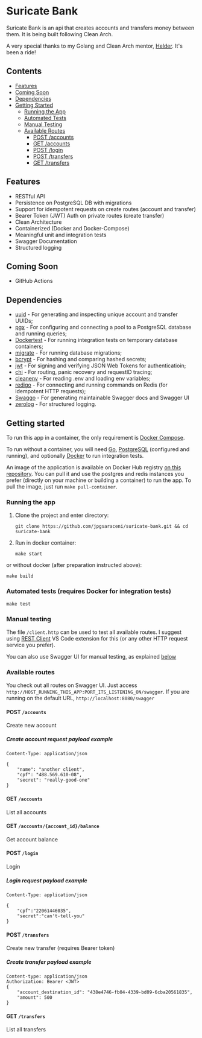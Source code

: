 # Suricate Bank

Suricate Bank is an api that creates accounts and transfers money between them. It is being built following Clean Arch.

A very special thanks to my Golang and Clean Arch mentor, [Helder](https://github.com/helder-jaspion). It's been a ride!

## Contents

* [Features](#features)
* [Coming Soon](#coming-soon)
* [Dependencies](#dependencies)
* [Getting Started](#getting-started)
  * [Running the App](#running-the-app)
  * [Automated Tests](#automated-tests-requires-docker-for-integration-tests)
  * [Manual Testing](#manual-testing)
  * [Available Routes](#available-routes)
    * [POST /accounts](#post-accounts)
    * [GET /accounts](#get-accounts)
    * [POST /login](#post-login)
    * [POST /transfers](#post-transfers)
    * [GET /transfers](#get-transfers)

## Features

* RESTful API
* Persistence on PostgreSQL DB with migrations
* Support for idempotent requests on create routes (account and transfer)
* Bearer Token (JWT) Auth on private routes (create transfer)
* Clean Architecture
* Containerized (Docker and Docker-Compose)
* Meaningful unit and integration tests
* Swagger Documentation
* Structured logging

## Coming Soon

* GitHub Actions

## Dependencies

* [uuid](https://github.com/google/uuid) - For generating and inspecting unique account and transfer UUIDs;
* [pgx](https://github.com/jackc/pgx) - For configuring and connecting a pool to a PostgreSQL database and running queries;
* [Dockertest](https://github.com/ory/dockertest) - For running integration tests on temporary database containers;
* [migrate](github.com/golang-migrate/migrate) - For running database migrations;
* [bcrypt](https://golang.org/x/crypto/bcrypt) - For hashing and comparing hashed secrets;
* [jwt](github.com/golang-jwt/jwt/v4) - For signing and verifying JSON Web Tokens for authenticatioin;
* [chi](github.com/go-chi/chi) - For routing, panic recovery and requestID tracing;
* [cleanenv](github.com/ilyakaznacheev/cleanenv) - For reading .env and loading env variables;
* [redigo](github.com/gomodule/redigo) - For connecting and running commands on Redis (for idempotent HTTP requests);
* [Swaggo](https://github.com/swaggo) - For generating maintainable Swagger docs and Swagger UI
* [zerolog](https://github.com/rs/zerolog) - For structured logging.

## Getting started

To run this app in a container, the only requirement is [Docker Compose](https://docs.docker.com/compose/install/).

To run without a container, you will need [Go](https://go.dev/doc/install), [PostgreSQL](https://www.postgresql.org/download/) (configured and running), and optionally [Docker](https://docs.docker.com/get-docker/) to run integration tests.

An image of the application is available on Docker Hub registry [on this repository](https://hub.docker.com/r/saraceni/suricate-bank). You can pull it and use the postgres and redis instances you prefer (directly on your machine or building a container) to run the app. To pull the image, just run `make pull-container`.

### Running the app

1. Clone the project and enter directory:

    ```shell
    git clone https://github.com/jpgsaraceni/suricate-bank.git && cd suricate-bank
    ```

2. Run in docker container:

    ```shell
    make start
    ```

or without docker (after preparation instructed above):

```shell
make build
```

### Automated tests (requires Docker for integration tests)

```shell
make test
```

### Manual testing

The file `/client.http` can be used to test all available routes. I suggest using [REST Client](https://marketplace.visualstudio.com/items?itemName=humao.rest-client) VS Code extension for this (or any other HTTP request service you prefer).

You can also use Swagger UI for manual testing, as explained [below](#available-routes)

### Available routes

You check out all routes on Swagger UI. Just access `http://HOST_RUNNING_THIS_APP:PORT_ITS_LISTENING_ON/swagger`. If you are running on the default URL, `http://localhost:8080/swagger`

#### POST `/accounts`

Create new account

##### Create account request payload example

```http
Content-Type: application/json

{
    "name": "another client",
    "cpf": "488.569.610-08",
    "secret": "really-good-one"
}
```

#### GET `/accounts`

List all accounts

#### GET `/accounts/{account_id}/balance`

Get account balance

#### POST `/login`

Login

##### Login request payload example

```http
Content-Type: application/json

{
    "cpf":"22061446035",
    "secret":"can't-tell-you"
}
```

#### POST `/transfers`

Create new transfer (requires Bearer token)

##### Create transfer payload example

```http
Content-type: application/json
Authorization: Bearer <JWT>
{
    "account_destination_id": "438e4746-fb04-4339-bd09-6cba20561835",
    "amount": 500
}
```

#### GET `/transfers`

List all transfers
